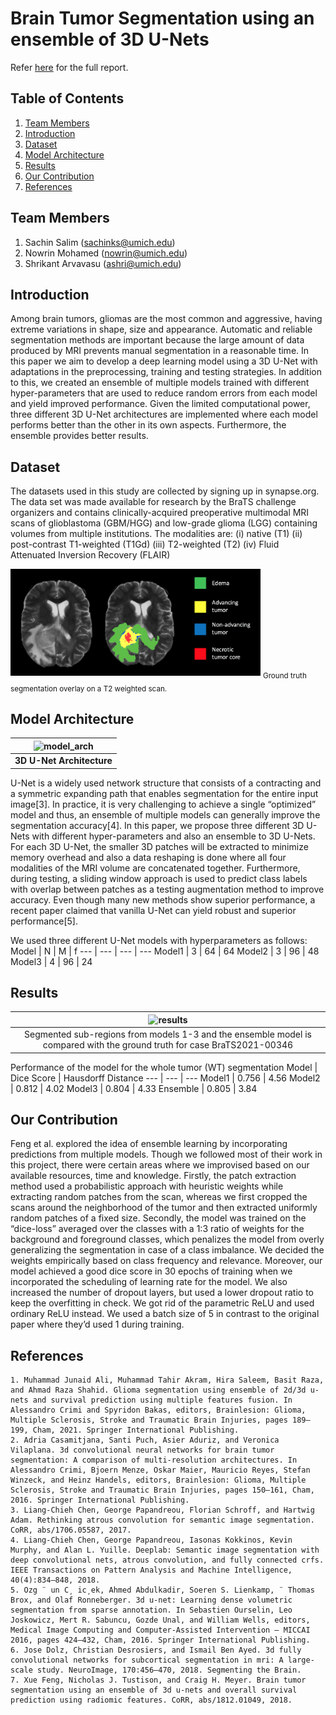# Brain Tumor Segmentation using an ensemble of 3D U-Nets

Refer [here](docs/report.pdf) for the full report.

## Table of Contents
1. [Team Members](#team-members)
2. [Introduction](#introduction)
3. [Dataset](#dataset)
4. [Model Architecture](##model-architecture)
5. [Results](#results)
6. [Our Contribution](#our-contribution)
7. [References](#references)

## Team Members
1. Sachin Salim (sachinks@umich.edu)
2. Nowrin Mohamed (nowrin@umich.edu)
3. Shrikant Arvavasu (ashri@umich.edu)

## Introduction
Among brain tumors, gliomas are the most common and aggressive, having extreme variations in shape, size and appearance. Automatic and reliable segmentation methods are important because the large amount of data produced by MRI prevents manual segmentation in a reasonable time. In this paper we aim to develop a deep learning model using a 3D U-Net with adaptations in the preprocessing, training and testing strategies. In addition to this, we created an ensemble of multiple models trained with different hyper-parameters that are used to reduce random errors from each model and yield improved performance. Given the limited computational power, three different 3D U-Net architectures are implemented where each model performs better than the other in its own aspects. Furthermore, the ensemble provides better results.

## Dataset
The datasets used in this study are collected by signing up in synapse.org. The data set was made available for research by the BraTS challenge organizers and contains clinically-acquired preoperative multimodal MRI scans of glioblastoma (GBM/HGG) and low-grade glioma (LGG) containing volumes from multiple institutions. The modalities are:
(i) native (T1)
(ii) post-contrast T1-weighted (T1Gd)
(iii) T2-weighted (T2)
(iv) Fluid Attenuated Inversion Recovery (FLAIR)

<img alt="Example of tumor segmentation overlay on T2" src="images/tumor_segm.png" width='400'>  
<sub>Ground truth segmentation overlay on a T2 weighted scan. </sub> 

## Model Architecture
| ![model_arch](https://user-images.githubusercontent.com/23056099/208560025-5c35ef6c-6825-4242-815b-724748caea6a.png) |
|:--:|
| <b>3D U-Net Architecture</b>|

U-Net is a widely used network structure that consists of a contracting and a symmetric expanding path that enables segmentation for the entire input image[3]. In practice, it is very challenging to achieve a single “optimized” model and thus, an ensemble of multiple models can generally improve the segmentation accuracy[4]. In this paper, we propose three different 3D U-Nets with different hyper-parameters and also an ensemble to 3D U-Nets. For each 3D U-Net, the smaller 3D patches will be extracted to minimize memory overhead and also a data reshaping is done where all four modalities of the MRI volume are concatenated together. Furthermore, during testing, a sliding window approach is used to predict class labels with overlap between patches as a testing augmentation method to improve accuracy. Even though many new methods show superior performance, a recent paper  claimed that vanilla U-Net can yield robust and superior performance[5].

We used three different U-Net models with hyperparameters as follows:
Model | N | M | f
--- | --- | --- | --- 
Model1 | 3 | 64 | 64
Model2 | 3 | 96 | 48
Model3 | 4 | 96 | 24

## Results
| ![results](https://user-images.githubusercontent.com/23056099/208560765-d577d4f0-20e9-41d3-9ec1-6a89c63222bb.png) |
|:--:|
| Segmented sub-regions from models 1-3 and the ensemble model is compared with the ground truth for case BraTS2021-00346 |

Performance of the model for the whole tumor (WT) segmentation
Model | Dice Score | Hausdorff Distance
--- | --- | --- 
Model1 | 0.756 | 4.56
Model2 | 0.812 | 4.02
Model3 | 0.804 | 4.33
Ensemble | 0.805 | 3.84

## Our Contribution
Feng et al. explored the idea of ensemble learning by incorporating predictions from multiple models. Though we followed most of their work in this project, there were certain areas where we improvised based on our available resources, time and knowledge. Firstly, the patch extraction method used a probabilistic approach with heuristic weights while extracting random patches from the scan, whereas we first cropped the scans around the neighborhood of the tumor and then extracted uniformly random patches of a fixed size. Secondly, the model was trained on the “dice-loss” averaged over the classes with a 1:3 ratio of weights for the background and foreground classes, which penalizes the model from overly generalizing the segmentation in case of a class imbalance. We decided the weights empirically based on class frequency and relevance. Moreover, our model achieved a good dice score in 30 epochs of training when we incorporated the scheduling of learning rate for the model. 
We also increased the number of dropout layers, but used a lower dropout ratio to keep the overfitting in check. We got rid of the parametric ReLU and used ordinary ReLU instead. We used a batch size of 5 in contrast to the original paper where they’d used 1 during training.

## References
```
1. Muhammad Junaid Ali, Muhammad Tahir Akram, Hira Saleem, Basit Raza, and Ahmad Raza Shahid. Glioma segmentation using ensemble of 2d/3d u-nets and survival prediction using multiple features fusion. In Alessandro Crimi and Spyridon Bakas, editors, Brainlesion: Glioma, Multiple Sclerosis, Stroke and Traumatic Brain Injuries, pages 189– 199, Cham, 2021. Springer International Publishing. 
2. Adria Casamitjana, Santi Puch, Asier Aduriz, and Veronica Vilaplana. 3d convolutional neural networks for brain tumor segmentation: A comparison of multi-resolution architectures. In Alessandro Crimi, Bjoern Menze, Oskar Maier, Mauricio Reyes, Stefan Winzeck, and Heinz Handels, editors, Brainlesion: Glioma, Multiple Sclerosis, Stroke and Traumatic Brain Injuries, pages 150–161, Cham, 2016. Springer International Publishing. 
3. Liang-Chieh Chen, George Papandreou, Florian Schroff, and Hartwig Adam. Rethinking atrous convolution for semantic image segmentation. CoRR, abs/1706.05587, 2017. 
4. Liang-Chieh Chen, George Papandreou, Iasonas Kokkinos, Kevin Murphy, and Alan L. Yuille. Deeplab: Semantic image segmentation with deep convolutional nets, atrous convolution, and fully connected crfs. IEEE Transactions on Pattern Analysis and Machine Intelligence, 40(4):834–848, 2018. 
5. Ozg ¨ un C¸ ic¸ek, Ahmed Abdulkadir, Soeren S. Lienkamp, ¨ Thomas Brox, and Olaf Ronneberger. 3d u-net: Learning dense volumetric segmentation from sparse annotation. In Sebastien Ourselin, Leo Joskowicz, Mert R. Sabuncu, Gozde Unal, and William Wells, editors, Medical Image Computing and Computer-Assisted Intervention – MICCAI 2016, pages 424–432, Cham, 2016. Springer International Publishing. 
6. Jose Dolz, Christian Desrosiers, and Ismail Ben Ayed. 3d fully convolutional networks for subcortical segmentation in mri: A large-scale study. NeuroImage, 170:456–470, 2018. Segmenting the Brain. 
7. Xue Feng, Nicholas J. Tustison, and Craig H. Meyer. Brain tumor segmentation using an ensemble of 3d u-nets and overall survival prediction using radiomic features. CoRR, abs/1812.01049, 2018. 
```
